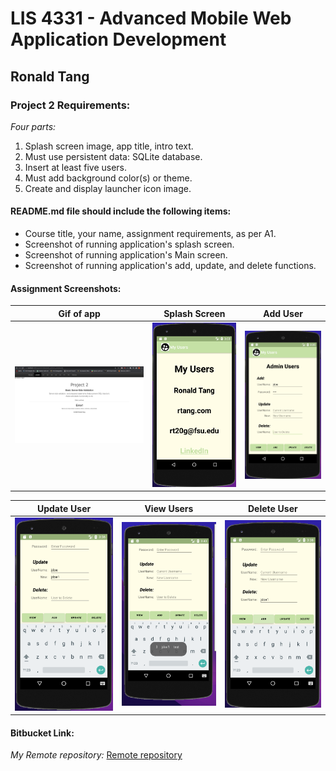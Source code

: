 # LIS 4331 - Advanced Mobile Web Application Development

## Ronald Tang

### Project 2 Requirements:

*Four parts:*

1. Splash screen image, app title, intro text.
2. Must use persistent data: SQLite database.
3. Insert at least five users.
4. Must add background color(s) or theme.
5. Create and display launcher icon image.

#### README.md file should include the following items:

* Course title, your name, assignment requirements, as per A1.
* Screenshot of running application's splash screen.
* Screenshot of running application's Main screen.
* Screenshot of running application's add, update, and delete functions.

#### Assignment Screenshots:

| Gif of app | Splash Screen | Add User | 
| ---------- | ---------- | ---------- |
| ![Gif of app](img/error_petstore.png) |![Splash Screen Screenshot](img/splash_screen.png) | ![Add User Screenshot](img/add_user.png) | 

| Update User | View Users | Delete User |
| ---------- | ---------- | ---------- |
| ![Update User Screenshot](img/update.png) | ![View User Screenshot](img/new_view.png) | ![Delete User](img/delete.png) |

#### Bitbucket Link:

*My Remote repository:*
[Remote repository](https://bitbucket.org/ronaldtang1/lis4331/ "Remote repository")
